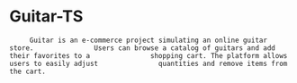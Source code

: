 # Guitar-TS
         Guitar is an e-commerce project simulating an online guitar store.               Users can browse a catalog of guitars and add their favorites to a               shopping cart. The platform allows users to easily adjust               quantities and remove items from the cart.
